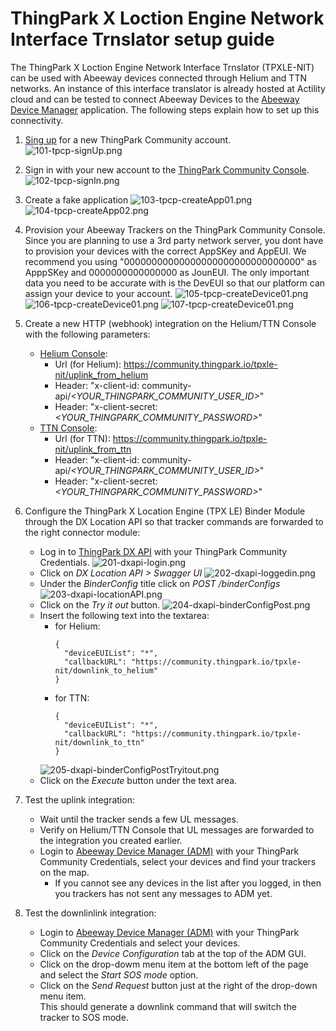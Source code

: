 # ThingPark X Loction Engine Network Interface Trnslator setup guide

The ThingPark X Loction Engine Network Interface Trnslator (TPXLE-NIT) can be used with Abeeway devices connected through Helium and TTN networks.
An instance of this interface translator is already hosted at Actility cloud and can be tested to connect Abeeway Devices to the [Abeeway Device Manager][3] application.
The following steps explain how to set up this connectivity.

1. [Sing up][1] for a new ThingPark Community account.
![101-tpcp-signUp.png](images/101-tpcp-signUp.png)

2. Sign in with your new account to the [ThingPark Community Console][2].
![102-tpcp-signIn.png](images/102-tpcp-signIn.png)

3. Create a fake application
![103-tpcp-createApp01.png](images/103-tpcp-createApp01.png)
![104-tpcp-createApp02.png](images/104-tpcp-createApp02.png)

4. Provision your Abeeway Trackers on the ThingPark Community Console.   
Since you are planning to use a 3rd party network server, you dont have to provision your devices with the correct AppSKey and AppEUI. We recommend you using "00000000000000000000000000000000" as ApppSKey and 0000000000000000 as JounEUI. The only important data you need to be accurate with is the DevEUI so that our platform can assign your device to your account.
![105-tpcp-createDevice01.png](images/105-tpcp-createDevice01.png)
![106-tpcp-createDevice01.png](images/106-tpcp-createDevice02.png)
![107-tpcp-createDevice01.png](images/107-tpcp-createDevice03.png)

4. Create a new HTTP (webhook) integration on the Helium/TTN Console with the following parameters:
    - [Helium Console][4]: 
      - Url (for Helium): https://community.thingpark.io/tpxle-nit/uplink_from_helium
      - Header: "x-client-id: community-api/*<YOUR_THINGPARK_COMMUNITY_USER_ID>*"
      - Header: "x-client-secret: *<YOUR_THINGPARK_COMMUNITY_PASSWORD>*"
    - [TTN Console][5]: 
      - Url (for TTN): https://community.thingpark.io/tpxle-nit/uplink_from_ttn
      - Header: "x-client-id: community-api/*<YOUR_THINGPARK_COMMUNITY_USER_ID>*"
      - Header: "x-client-secret: *<YOUR_THINGPARK_COMMUNITY_PASSWORD>*"
 
5. Configure the ThingPark X Location Engine (TPX LE) Binder Module through the DX Location API so that tracker commands are forwarded to the right connector module:
    - Log in to [ThingPark DX API][6] with your ThingPark Community Credentials.
    ![201-dxapi-login.png](images/201-dxapi-login.png)
    - Click on *DX Location API > Swagger UI*
    ![202-dxapi-loggedin.png](images/202-dxapi-loggedin.png)
    - Under the *BinderConfig* title click on *POST /binderConfigs*
    ![203-dxapi-locationAPI.png](images/203-dxapi-locationAPI.png)  
    - Click on the *Try it out* button.
    ![204-dxapi-binderConfigPost.png](images/204-dxapi-binderConfigPost.png) 
    - Insert the following text into the textarea:
      - for Helium:
        ```
        {
          "deviceEUIList": "*",
          "callbackURL": "https://community.thingpark.io/tpxle-nit/downlink_to_helium"
        }
        ```
      - for TTN:
        ```
        {
          "deviceEUIList": "*",
          "callbackURL": "https://community.thingpark.io/tpxle-nit/downlink_to_ttn"
        }
        ```
      ![205-dxapi-binderConfigPostTryitout.png](images/205-dxapi-binderConfigPostTryitout.png)
    - Click on the *Execute* button under the text area.  

6. Test the uplink integration:
    - Wait until the tracker sends a few UL messages.
    - Verify on Helium/TTN Console that UL messages are forwarded to the integration you created earlier.
    - Login to [Abeeway Device Manager (ADM)][3] with your ThingPark Community Credentials, select your devices and find your trackers on the map.
      - If you cannot see any devices in the list after you logged, in then you trackers has not sent any messages to ADM yet.

7. Test the downlinlink integration:
    - Login to [Abeeway Device Manager (ADM)][3] with your ThingPark Community Credentials and select your devices.
    - Click on the *Device Configuration* tab at the top of the ADM GUI.
    - Click on the drop-dowm menu item at the bottom left of the page and select the *Start SOS mode* option.
    - Click on the *Send Request* button just at the right of the drop-down menu item.  
     This should generate a downlink command that will switch the tracker to SOS mode. 

[1]: https://community.thingpark.org/
[2]: https://community.thingpark.io/
[3]: https://dev1.thingpark.com/thingpark/abeewayDeviceAnalyzer/index.php?dxprofile=community
[4]: https://console.helium.com/welcome
[5]: https://console.cloud.thethings.network/
[6]: https://dx-api.thingpark.io/getstarted/#/

